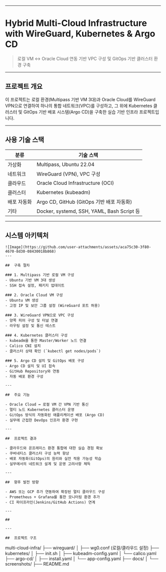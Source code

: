 

---

#  Hybrid Multi-Cloud Infrastructure with WireGuard, Kubernetes & Argo CD

> 로컬 VM ↔ Oracle Cloud 연동 기반 VPC 구성 및 GitOps 기반 클러스터 환경 구축

---

## 프로젝트 개요

이 프로젝트는 로컬 환경(Multipass 기반 VM 3대)과 Oracle Cloud를 WireGuard VPN으로 연결하여 하나의 통합 네트워크(VPC)를 구성하고, 그 위에 Kubernetes 클러스터 및 GitOps 기반 배포 시스템(Argo CD)을 구축한 실습 기반 인프라 프로젝트입니다.

---

##  사용 기술 스택

| 분류       | 기술 스택                                  |
|------------|---------------------------------------------|
| 가상화     | Multipass, Ubuntu 22.04                     |
| 네트워크   | WireGuard (VPN), VPC 구성                   |
| 클라우드   | Oracle Cloud Infrastructure (OCI)           |
| 클러스터   | Kubernetes (kubeadm)                        |
| 배포 자동화| Argo CD, GitHub (GitOps 기반 배포 자동화)    |
| 기타       | Docker, systemd, SSH, YAML, Bash Script 등  |

---

##  시스템 아키텍처

```
![Image](https://github.com/user-attachments/assets/aca75c30-3f80-4670-8d30-08430018b868)
---

##  구축 절차

### 1. Multipass 기반 로컬 VM 구성
- Ubuntu 기반 VM 3대 생성
- SSH 접속 설정, 패키지 업데이트

### 2. Oracle Cloud VM 구성
- Ubuntu VM 생성
- 고정 IP 및 보안 그룹 설정 (WireGuard 포트 허용)

### 3. WireGuard VPN으로 VPC 구성
- 양쪽 피어 구성 및 터널 연결
- 라우팅 설정 및 통신 테스트

### 4. Kubernetes 클러스터 구성
- kubeadm을 통한 Master/Worker 노드 연결
- Calico CNI 설치
- 클러스터 상태 확인 (`kubectl get nodes/pods`)

### 5. Argo CD 설치 및 GitOps 배포 구성
- Argo CD 설치 및 UI 접속
- GitHub Repository와 연동
- 자동 배포 환경 구성

---

##  주요 기능

- Oracle Cloud ↔ 로컬 VM 간 VPN 기반 통신
- 멀티 노드 Kubernetes 클러스터 운영
- GitOps 방식의 자동화된 애플리케이션 배포 (Argo CD)
- 실무에 근접한 DevOps 인프라 환경 구현

---

##  프로젝트 결과

- 클라우드와 온프레미스 환경 통합에 대한 실습 경험 확보
- 쿠버네티스 클러스터 구성 능력 향상
- 배포 자동화(GitOps)의 원리와 실전 적용 가능성 학습
- 실무에서의 네트워크 설계 및 운영 고려사항 체득

---

##  향후 발전 방향

- AWS 또는 GCP 추가 연동하여 확장된 멀티 클라우드 구성
- Prometheus + Grafana를 통한 모니터링 환경 추가
- CI 파이프라인(Jenkins/GitHub Actions) 연계

---

##

---

##  프로젝트 구조 

```
multi-cloud-infra/
├── wireguard/
│   ├── wg0.conf (로컬/클라우드 설정)
├── kubernetes/
│   ├── init.sh
│   ├── kubeadm-config.yaml
│   └── calico.yaml
├── argo-cd/
│   ├── install.yaml
│   └── app-config.yaml
├── docs/
│   └── screenshots/
├── README.md
```

```

